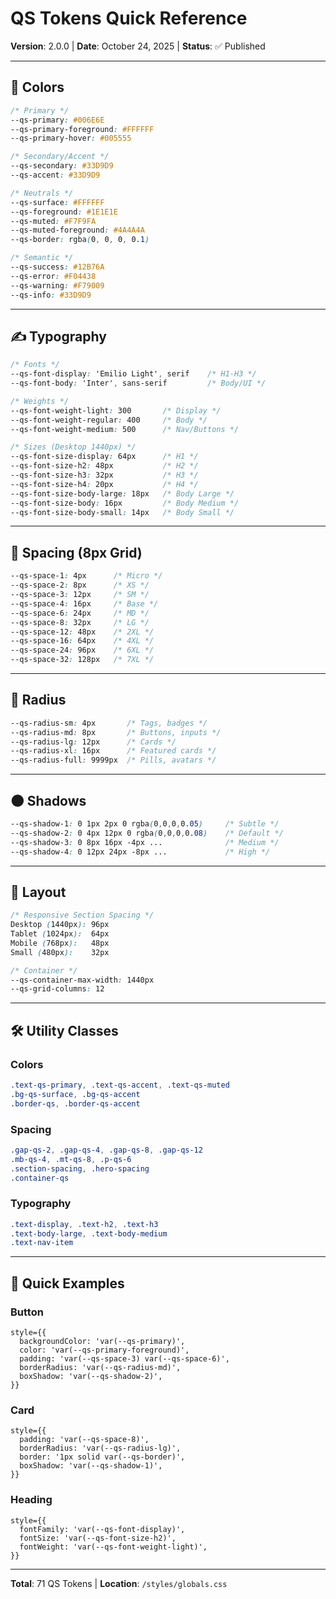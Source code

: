 # QS Tokens Quick Reference

**Version**: 2.0.0 | **Date**: October 24, 2025 | **Status**: ✅ Published

---

## 🎨 Colors

```css
/* Primary */
--qs-primary: #006E6E
--qs-primary-foreground: #FFFFFF
--qs-primary-hover: #005555

/* Secondary/Accent */
--qs-secondary: #33D9D9
--qs-accent: #33D9D9

/* Neutrals */
--qs-surface: #FFFFFF
--qs-foreground: #1E1E1E
--qs-muted: #F7F9FA
--qs-muted-foreground: #4A4A4A
--qs-border: rgba(0, 0, 0, 0.1)

/* Semantic */
--qs-success: #12B76A
--qs-error: #F04438
--qs-warning: #F79009
--qs-info: #33D9D9
```

---

## ✍️ Typography

```css
/* Fonts */
--qs-font-display: 'Emilio Light', serif    /* H1-H3 */
--qs-font-body: 'Inter', sans-serif         /* Body/UI */

/* Weights */
--qs-font-weight-light: 300       /* Display */
--qs-font-weight-regular: 400     /* Body */
--qs-font-weight-medium: 500      /* Nav/Buttons */

/* Sizes (Desktop 1440px) */
--qs-font-size-display: 64px      /* H1 */
--qs-font-size-h2: 48px           /* H2 */
--qs-font-size-h3: 32px           /* H3 */
--qs-font-size-h4: 20px           /* H4 */
--qs-font-size-body-large: 18px   /* Body Large */
--qs-font-size-body: 16px         /* Body Medium */
--qs-font-size-body-small: 14px   /* Body Small */
```

---

## 📏 Spacing (8px Grid)

```css
--qs-space-1: 4px      /* Micro */
--qs-space-2: 8px      /* XS */
--qs-space-3: 12px     /* SM */
--qs-space-4: 16px     /* Base */
--qs-space-6: 24px     /* MD */
--qs-space-8: 32px     /* LG */
--qs-space-12: 48px    /* 2XL */
--qs-space-16: 64px    /* 4XL */
--qs-space-24: 96px    /* 6XL */
--qs-space-32: 128px   /* 7XL */
```

---

## 🔘 Radius

```css
--qs-radius-sm: 4px       /* Tags, badges */
--qs-radius-md: 8px       /* Buttons, inputs */
--qs-radius-lg: 12px      /* Cards */
--qs-radius-xl: 16px      /* Featured cards */
--qs-radius-full: 9999px  /* Pills, avatars */
```

---

## 🌑 Shadows

```css
--qs-shadow-1: 0 1px 2px 0 rgba(0,0,0,0.05)     /* Subtle */
--qs-shadow-2: 0 4px 12px 0 rgba(0,0,0,0.08)    /* Default */
--qs-shadow-3: 0 8px 16px -4px ...              /* Medium */
--qs-shadow-4: 0 12px 24px -8px ...             /* High */
```

---

## 📐 Layout

```css
/* Responsive Section Spacing */
Desktop (1440px): 96px
Tablet (1024px):  64px
Mobile (768px):   48px
Small (480px):    32px

/* Container */
--qs-container-max-width: 1440px
--qs-grid-columns: 12
```

---

## 🛠️ Utility Classes

### Colors
```css
.text-qs-primary, .text-qs-accent, .text-qs-muted
.bg-qs-surface, .bg-qs-accent
.border-qs, .border-qs-accent
```

### Spacing
```css
.gap-qs-2, .gap-qs-4, .gap-qs-8, .gap-qs-12
.mb-qs-4, .mt-qs-8, .p-qs-6
.section-spacing, .hero-spacing
.container-qs
```

### Typography
```css
.text-display, .text-h2, .text-h3
.text-body-large, .text-body-medium
.text-nav-item
```

---

## 📖 Quick Examples

### Button
```tsx
style={{
  backgroundColor: 'var(--qs-primary)',
  color: 'var(--qs-primary-foreground)',
  padding: 'var(--qs-space-3) var(--qs-space-6)',
  borderRadius: 'var(--qs-radius-md)',
  boxShadow: 'var(--qs-shadow-2)',
}}
```

### Card
```tsx
style={{
  padding: 'var(--qs-space-8)',
  borderRadius: 'var(--qs-radius-lg)',
  border: '1px solid var(--qs-border)',
  boxShadow: 'var(--qs-shadow-1)',
}}
```

### Heading
```tsx
style={{
  fontFamily: 'var(--qs-font-display)',
  fontSize: 'var(--qs-font-size-h2)',
  fontWeight: 'var(--qs-font-weight-light)',
}}
```

---

**Total**: 71 QS Tokens | **Location**: `/styles/globals.css`
